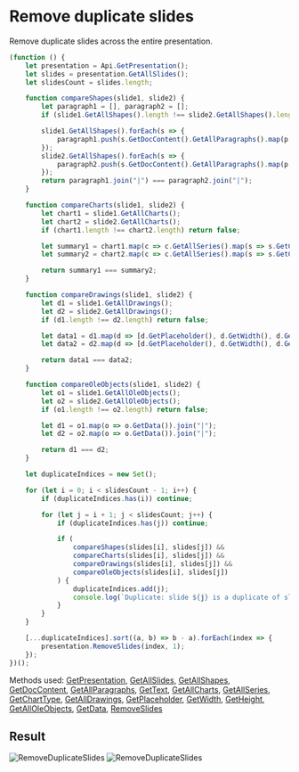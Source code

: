 # Remove duplicate slides

Remove duplicate slides across the entire presentation.

```ts
(function () {
    let presentation = Api.GetPresentation();
    let slides = presentation.GetAllSlides();
    let slidesCount = slides.length;

    function compareShapes(slide1, slide2) {
        let paragraph1 = [], paragraph2 = [];
        if (slide1.GetAllShapes().length !== slide2.GetAllShapes().length) return false;

        slide1.GetAllShapes().forEach(s => {
            paragraph1.push(s.GetDocContent().GetAllParagraphs().map(p => p.GetText()));
        });
        slide2.GetAllShapes().forEach(s => {
            paragraph2.push(s.GetDocContent().GetAllParagraphs().map(p => p.GetText()));
        });
        return paragraph1.join("|") === paragraph2.join("|");
    }

    function compareCharts(slide1, slide2) {
        let chart1 = slide1.GetAllCharts();
        let chart2 = slide2.GetAllCharts();
        if (chart1.length !== chart2.length) return false;

        let summary1 = chart1.map(c => c.GetAllSeries().map(s => s.GetChartType()).join(",")).join("|");
        let summary2 = chart2.map(c => c.GetAllSeries().map(s => s.GetChartType()).join(",")).join("|");

        return summary1 === summary2;
    }

    function compareDrawings(slide1, slide2) {
        let d1 = slide1.GetAllDrawings();
        let d2 = slide2.GetAllDrawings();
        if (d1.length !== d2.length) return false;

        let data1 = d1.map(d => [d.GetPlaceholder(), d.GetWidth(), d.GetHeight()].join(",")).join("|");
        let data2 = d2.map(d => [d.GetPlaceholder(), d.GetWidth(), d.GetHeight()].join(",")).join("|");

        return data1 === data2;
    }

    function compareOleObjects(slide1, slide2) {
        let o1 = slide1.GetAllOleObjects();
        let o2 = slide2.GetAllOleObjects();
        if (o1.length !== o2.length) return false;

        let d1 = o1.map(o => o.GetData()).join("|");
        let d2 = o2.map(o => o.GetData()).join("|");

        return d1 === d2;
    }

    let duplicateIndices = new Set();

    for (let i = 0; i < slidesCount - 1; i++) {
        if (duplicateIndices.has(i)) continue;

        for (let j = i + 1; j < slidesCount; j++) {
            if (duplicateIndices.has(j)) continue;

            if (
                compareShapes(slides[i], slides[j]) &&
                compareCharts(slides[i], slides[j]) &&
                compareDrawings(slides[i], slides[j]) &&
                compareOleObjects(slides[i], slides[j])
            ) {
                duplicateIndices.add(j);
                console.log(`Duplicate: slide ${j} is a duplicate of slide ${i}`);
            }
        }
    }

    [...duplicateIndices].sort((a, b) => b - a).forEach(index => {
        presentation.RemoveSlides(index, 1);
    });
})();
```

Methods used: [GetPresentation](/docs/office-api/usage-api/presentation-api/Api/Methods/GetPresentation.md), [GetAllSlides](/docs/office-api/usage-api/presentation-api/ApiPresentation/Methods/GetAllSlides.md), [GetAllShapes](/docs/office-api/usage-api/presentation-api/ApiSlide/Methods/GetAllShapes.md), [GetDocContent](/docs/office-api/usage-api/presentation-api/ApiShape/Methods/GetDocContent.md), [GetAllParagraphs](/docs/office-api/usage-api/presentation-api/ApiDocContent/Methods/GetAllParagraphs.md), [GetText](/docs/office-api/usage-api/presentation-api/ApiParagraph/Methods/GetText.md), [GetAllCharts](/docs/office-api/usage-api/presentation-api/ApiSlide/Methods/GetAllCharts.md), [GetAllSeries](/docs/office-api/usage-api/presentation-api/ApiChart/Methods/GetAllSeries.md), [GetChartType](/docs/office-api/usage-api/presentation-api/ApiSeries/Methods/GetChartType.md), [GetAllDrawings](/docs/office-api/usage-api/presentation-api/ApiSlide/Methods/GetAllDrawings.md), [GetPlaceholder](/docs/office-api/usage-api/presentation-api/ApiDrawing/Methods/GetPlaceholder.md), [GetWidth](/docs/office-api/usage-api/presentation-api/ApiDrawing/Methods/GetWidth.md), [GetHeight](/docs/office-api/usage-api/presentation-api/ApiDrawing/Methods/GetHeight.md), [GetAllOleObjects](/docs/office-api/usage-api/presentation-api/ApiSlide/Methods/GetAllOleObjects.md), [GetData](/docs/office-api/usage-api/presentation-api/ApiOleObject/Methods/GetData.md), [RemoveSlides](/docs/office-api/usage-api/presentation-api/ApiPresentation/Methods/RemoveSlides.md)

## Result

![RemoveDuplicateSlides](/assets/images/plugins/remove-duplicate-slides.png#gh-light-mode-only)
![RemoveDuplicateSlides](/assets/images/plugins/remove-duplicate-slides.dark.png#gh-dark-mode-only)
